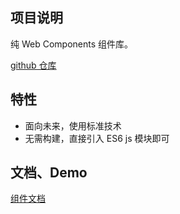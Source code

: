 ## 项目说明

纯 Web Components 组件库。

[github 仓库](https://github.com/dawenci/blocks)

## 特性

- 面向未来，使用标准技术
- 无需构建，直接引入 ES6 js 模块即可


## 文档、Demo

[组件文档](https://dawenci.me/blocks/docs/index.html)

